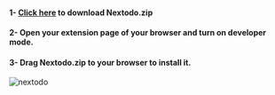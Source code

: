 #### 1- [Click here](https://github.com/mehmetguduk/Nextodo/raw/master/Nextodo%20as%20Web%20Extension/Nextodo.zip) to download Nextodo.zip
#### 2- Open your extension page of your browser and turn on developer mode.
#### 3- Drag Nextodo.zip to your browser to install it.
![nextodo](https://user-images.githubusercontent.com/85064536/194877419-e97de339-0a38-4954-b989-084769a6cb77.gif)
